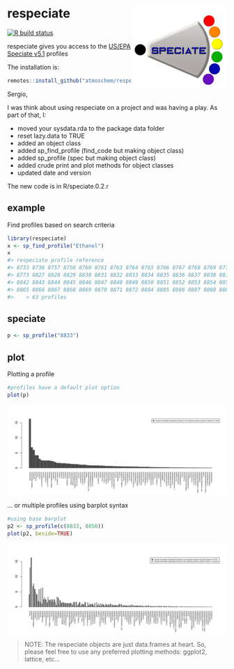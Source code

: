 
# respeciate <img src="man/figures/logo.png" align="right" alt="" width="220" />

[![R build
status](https://github.com/atmoschem/respeciate/workflows/R-CMD-check/badge.svg)](https://github.com/atmoschem/respeciate/actions)

respeciate gives you access to the [US/EPA Speciate
v5.1](https://www.epa.gov/air-emissions-modeling/speciate) profiles

The installation is:

``` r
remotes::install_github("atmoschem/respeciate")
```

Sergio,

I was think about using respeciate on a project and was having a play.
As part of that, I:

-   moved your sysdata.rda to the package data folder
-   reset lazy.data to TRUE  
-   added an object class
-   added sp\_find\_profile (find\_code but making object class)
-   added sp\_profile (spec but making object class)
-   added crude print and plot methods for object classes
-   updated date and version

The new code is in R/speciate.0.2.r

## example

Find profiles based on search criteria

``` r
library(respeciate)
x <- sp_find_profile("Ethanol")
x
#> respeciate profile reference
#> 8733 8736 8757 8758 8760 8761 8763 8764 8765 8766 8767 8768 8769 8770 8771 8772 
#> 8773 8827 8828 8829 8830 8831 8832 8833 8834 8835 8836 8837 8838 8839 8840 8841 
#> 8842 8843 8844 8845 8846 8847 8848 8849 8850 8851 8852 8853 8854 8855 8863 8864 
#> 8865 8866 8867 8868 8869 8870 8871 8872 8884 8885 8886 8887 8888 8889 8934
#>    > 63 profiles
```

## speciate

``` r
p <- sp_profile("8833")
```

## plot

Plotting a profile

``` r
#profiles have a default plot option
plot(p)
```

<img src="man/figures/unnamed-chunk-5-1.png" style="display: block; margin: auto;" />

… or multiple profiles using barplot syntax

``` r
#using base barplot 
p2 <- sp_profile(c(8833, 8850))
plot(p2, beside=TRUE)
```

<img src="man/figures/unnamed-chunk-6-1.png" style="display: block; margin: auto;" />

> NOTE: The respeciate objects are just data.frames at heart. So, please
> feel free to use any preferred plotting methods: ggplot2, lattice,
> etc…
